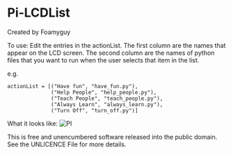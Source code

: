 Pi-LCDList
==========

Created by Foamyguy

To use: Edit the entries in the actionList.
The first column are the names that appear
on the LCD screen. The second column are the
names of python files that you want to run
when the user selects that item in the list.

e.g.

    actionList = [("Have fun", "have_fun.py"),
                  ("Help People", "help_people.py"),
                  ("Teach People", "teach_people.py"),
                  ("Always Learn", "always_learn.py"),
                  ("Turn Off", "turn_off.py")]

                  
What it looks like:
![PI](https://dl.dropboxusercontent.com/u/5724095/images/Githubpics/topdown_pibutton.png)



This is free and unencumbered software released into the public domain.
See the UNLICENCE File for more details.

